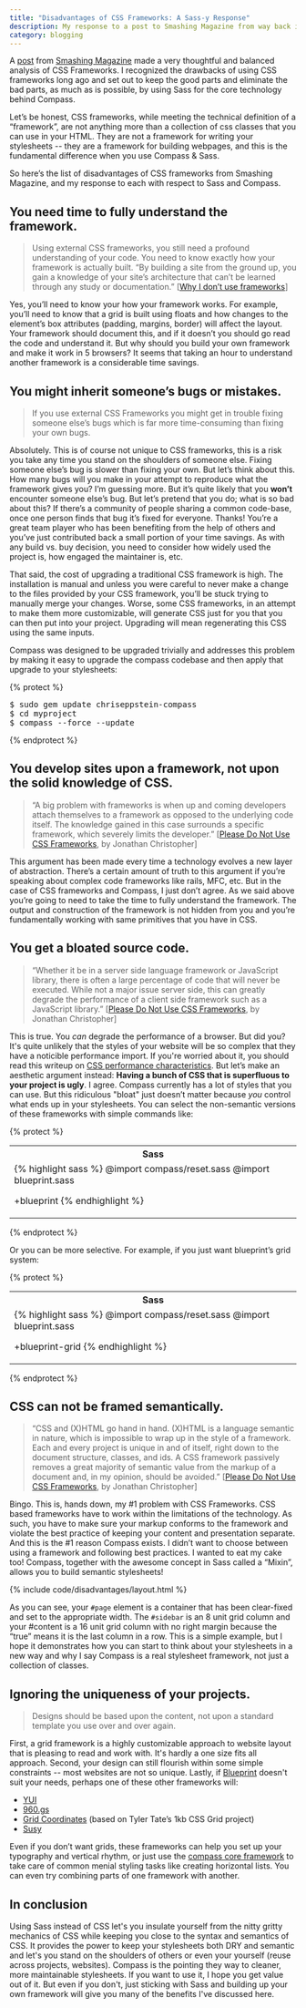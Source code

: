 ```yaml
---
title: "Disadvantages of CSS Frameworks: A Sass-y Response"
description: My response to a post to Smashing Magazine from way back in 2007
category: blogging
---
```

A [post][1] from [Smashing Magazine][2] made a very thoughtful and balanced analysis of CSS Frameworks. I recognized the drawbacks of using CSS frameworks long ago and set out to keep the good parts and eliminate the bad parts, as much as is possible, by using Sass for the core technology behind Compass.

Let’s be honest, CSS frameworks, while meeting the technical definition of a “framework”, are not anything more than a collection of css classes that you can use in your HTML. They are not a framework for writing your stylesheets -- they are a framework for building webpages, and this is the fundamental difference when you use Compass & Sass.

So here’s the list of disadvantages of CSS frameworks from Smashing Magazine, and my response to each with respect to Sass and Compass.

<h2 id="you_need_time_to_fully_understand_the_framework">You need time to fully understand the framework.</h2>

> Using external CSS frameworks, you still need a profound understanding of your code. You need to know exactly how your framework is actually built. “By building a site from the ground up, you gain a knowledge of your site’s architecture that can’t be learned through any study or documentation.” [[Why I don’t use frameworks][3]]

Yes, you’ll need to know your how your framework works. For example, you’ll need to know that a grid is built using floats and how changes to the element’s box attributes (padding, margins, border) will affect the layout. Your framework should document this, and if it doesn’t you should go read the code and understand it. But why should you build your own framework and make it work in 5 browsers? It seems that taking an hour to understand another framework is a considerable time savings.

<h2 id="you_might_inherit_someones_bugs_or_mistakes">You might inherit someone’s bugs or mistakes.</h2>

> If you use external CSS Frameworks you might get in trouble fixing someone else’s bugs which is far more time-consuming than fixing your own bugs.

Absolutely. This is of course not unique to CSS frameworks, this is a risk you take any time you stand on the shoulders of someone else. Fixing someone else’s bug is slower than fixing your own. But let’s think about this. How many bugs will you make in your attempt to reproduce what the framework gives you? I’m guessing more. But it’s quite likely that you **won’t** encounter someone else’s bug. But let’s pretend that you do; what is so bad about this? If there’s a community of people sharing a common code-base, once one person finds that bug it’s fixed for everyone. Thanks! You’re a great team player who has been benefiting from the help of others and you’ve just contributed back a small portion of your time savings. As with any build vs. buy decision, you need to consider how widely used the project is, how engaged the maintainer is, etc.

That said, the cost of upgrading a traditional CSS framework is high. The installation is manual and unless you were careful to never make a change to the files provided by your CSS framework, you’ll be stuck trying to manually merge your changes. Worse, some CSS frameworks, in an attempt to make them more customizable, will generate CSS just for you that you can then put into your project. Upgrading will mean regenerating this CSS using the same inputs.

Compass was designed to be upgraded trivially and addresses this problem by making it easy to upgrade the compass codebase and then apply that upgrade to your stylesheets:

{% protect %}
<pre class="console window"><span class="prompt">$</span> <span class="stdin">sudo gem update chriseppstein-compass</span>
<span class="prompt">$</span> <span class="stdin">cd myproject</span>
<span class="prompt">$</span> <span class="stdin">compass --force --update</span>
</pre>
{% endprotect %}

<h2 id="you_develop_sites_upon_a_framework_not_upon_the_solid_knowledge_of_css">You develop sites upon a framework, not upon the solid knowledge of CSS.</h2>

> “A big problem with frameworks is when up and coming developers attach themselves to a framework as opposed to the underlying code itself. The knowledge gained in this case surrounds a specific framework, which severely limits the developer.” [[Please Do Not Use CSS Frameworks][4], by Jonathan Christopher]

This argument has been made every time a technology evolves a new layer of abstraction. There’s a certain amount of truth to this argument if you’re speaking about complex code frameworks like rails, MFC, etc. But in the case of CSS frameworks and Compass, I just don’t agree. As we said above you’re going to need to take the time to fully understand the framework. The output and construction of the framework is not hidden from you and you’re fundamentally working with same primitives that you have in CSS.

<h2 id="you_get_a_bloated_source_code">You get a bloated source code.</h2>

> “Whether it be in a server side language framework or JavaScript library, there is often a large percentage of code that will never be executed. While not a major issue server side, this can greatly degrade the performance of a client side framework such as a JavaScript library.” [[Please Do Not Use CSS Frameworks][4], by Jonathan Christopher]

This is true. You _can_ degrade the performance of a browser. But did you? It's quite unlikely that the styles of your website will be so complex that they have a noticible performance import. If you're worried about it, you should read this writeup on [CSS performance characteristics](http://www.stevesouders.com/blog/2009/03/10/performance-impact-of-css-selectors/). But let’s make an aesthetic argument instead: **Having a bunch of CSS that is superfluous to your project is ugly**. I agree. Compass currently has a lot of styles that you can use. But this ridiculous "bloat" just doesn’t matter because *you* control what ends up in your stylesheets. You can select the non-semantic versions of these frameworks with simple commands like:

{% protect %}
<div class="code-wrapper">
  <table class="comparison side-by-side">
    <tr>
      <th class="window-title">Sass</th>
    </tr>
    <tr>
      <td valign="top" class="window editor">
<div>
{% highlight sass %}
@import compass/reset.sass
@import blueprint.sass

+blueprint
{% endhighlight %}
</div>
      </td>
  </tr>
</table>
</div>
{% endprotect %}

Or you can be more selective. For example, if you just want blueprint’s grid system:

{% protect %}
<div class="code-wrapper">
  <table class="comparison side-by-side">
    <tr>
      <th class="window-title">Sass</th>
    </tr>
    <tr>
      <td valign="top" class="window editor">
<div>
{% highlight sass %}
@import compass/reset.sass
@import blueprint.sass

+blueprint-grid
{% endhighlight %}
</div>
      </td>
  </tr>
</table>
</div>
{% endprotect %}
<h2 id="css_can_not_be_framed_semantically">CSS can not be framed semantically.</h2>

> “CSS and (X)HTML go hand in hand. (X)HTML is a language semantic in nature, which is impossible to wrap up in the style of a framework. Each and every project is unique in and of itself, right down to the document structure, classes, and ids. A CSS framework passively removes a great majority of semantic value from the markup of a document and, in my opinion, should be avoided.” [[Please Do Not Use CSS Frameworks][4], by Jonathan Christopher]

Bingo. This is, hands down, my #1 problem with CSS Frameworks. CSS based frameworks have to work within the limitations of the technology. As such, you have to make sure your markup conforms to the framework and violate the best practice of keeping your content and presentation separate. And this is the #1 reason Compass exists. I didn’t want to choose between using a framework and following best practices. I wanted to eat my cake too! Compass, together with the awesome concept in Sass called a “Mixin”, allows you to build semantic stylesheets!

{% include code/disadvantages/layout.html %}

As you can see, your `#page` element is a container that has been clear-fixed and set to the appropriate width. The `#sidebar` is an 8 unit grid column and your #content is a 16 unit grid column with no right margin because the “true” means it is the last column in a row. This is a simple example, but I hope it demonstrates how you can start to think about your stylesheets in a new way and why I say Compass is a real stylesheet framework, not just a collection of classes.

<h2 id="ignoring_the_uniqueness_of_your_projects">Ignoring the uniqueness of your projects.</h2>

> Designs should be based upon the content, not upon a standard template you use over and over again.

First, a grid framework is a highly customizable approach to website layout that is pleasing to read and work with. It's hardly a one size fits all approach. Second, your design can still flourish within some simple constraints -- most websites are not so unique. Lastly, if [Blueprint][6] doesn't suit your needs, perhaps one of these other frameworks will:

* [YUI][7]
* [960.gs][8]
* [Grid Coordinates](http://github.com/handcrafted/grid-coordinates) (based on Tyler Tate’s 1kb CSS Grid project)
* [Susy](http://www.oddbird.net/susy/)

Even if you don’t want grids, these frameworks can help you set up your typography and vertical rhythm, or just use the [compass core framework][10] to take care of common menial styling tasks like creating horizontal lists. You can even try combining parts of one framework with another.

## In conclusion

Using Sass instead of CSS let's you insulate yourself from the nitty gritty mechanics of CSS while keeping you close to the syntax and semantics of CSS. It provides the power to keep your stylesheets both DRY and semantic and let's you stand on the shoulders of others or even your yourself (reuse across projects, websites). Compass is the pointing they way to cleaner, more maintainable stylesheets. If you want to use it, I hope you get value out of it. But even if you don't, just sticking with Sass and building up your own framework will give you many of the benefits I've discussed here.


[1]: http://www.smashingmagazine.com/2007/09/21/css-frameworks-css-reset-design-from-scratch/
[2]: http://www.smashingmagazine.com/
[3]: http://warpspire.com/features/css-frameworks/
[4]: http://mondaybynoon.com/2007/08/27/please-do-not-use-css-frameworks/
[6]: http://wiki.github.com/chriseppstein/compass/blueprint-documentation
[7]: http://github.com/chriseppstein/yui-compass-plugin/
[8]: http://github.com/chriseppstein/compass-960-plugin/
[9]: http://www.eppsteins.net/compass/examples/compass/utilities.html
[10]: http://wiki.github.com/chriseppstein/compass/compass-core-documentation


